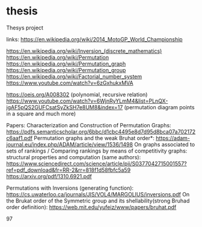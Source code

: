 # thesis
Thesys project



links:
https://en.wikipedia.org/wiki/2014_MotoGP_World_Championship

https://en.wikipedia.org/wiki/Inversion_(discrete_mathematics)
https://en.wikipedia.org/wiki/Permutation
https://en.wikipedia.org/wiki/Permutation_graph
https://en.wikipedia.org/wiki/Permutation_group
https://en.wikipedia.org/wiki/Factorial_number_system
https://www.youtube.com/watch?v=6zGxhukxMVA

https://oeis.org/A008302 (polynomial, recursive relation)
https://www.youtube.com/watch?v=6WjnRyYLmM4&list=PLnQX-jgAF5pQS2GUFCsatSyZkSH7e8UM8&index=17 (permutation diagram points in a square and much more) 

Papers:
Characterization and Construction of Permutation Graphs:
https://pdfs.semanticscholar.org/6bbc/d1cbc4495e8d7d95d8bca07a702172c6aaf1.pdf
Permutation graphs and the weak Bruhat order*:
https://adam-journal.eu/index.php/ADAM/article/view/1536/1498
On graphs associated to sets of rankings / Comparing rankings by means of competitivity
graphs: structural properties and computation (same authors):
https://www.sciencedirect.com/science/article/pii/S0377042715001557?ref=pdf_download&fr=RR-2&rr=818f1d58fbfc5a59
https://arxiv.org/pdf/1310.6921.pdf

Permutations with Inversions (generating function):
https://cs.uwaterloo.ca/journals/JIS/VOL4/MARGOLIUS/inversions.pdf
On the Brukat order of the Symmetric group and its shellability(strong Bruhad order definition):
https://web.mit.edu/yufeiz/www/papers/bruhat.pdf


97